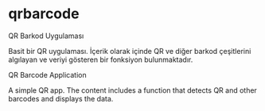 # qrbarcode

QR Barkod Uygulaması

Basit bir QR uygulaması. İçerik olarak içinde QR ve diğer barkod çeşitlerini algılayan ve veriyi gösteren bir fonksiyon bulunmaktadır.

QR Barcode Application

A simple QR app. The content includes a function that detects QR and other barcodes and displays the data.
